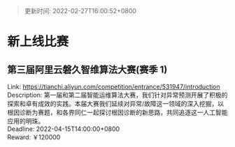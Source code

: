 > 更新时间: 2022-02-27T16:00:52+0800 

# 新上线比赛


## 第三届阿里云磐久智维算法大赛(赛季 1)
Link: https://tianchi.aliyun.com/competition/entrance/531947/introduction  
Description: 第一届和第二届智能运维算法大赛，我们针对异常预测开展了积极的探索和卓有成效的实践。本届大赛我们延续对异常/故障这一领域的深入挖掘，以根因诊断为赛题，和各界同仁一起探讨根因诊断的新思路，共同追逐这一人工智能应用的明珠。  
Deadline: 2022-04-15T14:00:00+0800  
Reward: ￥120000  

